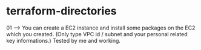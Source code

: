 # terraform-directories
01 --> You can create a EC2 instance and install some packages on the EC2 which you created. (Only type VPC id / subnet and your personal related key informations.) Tested by me and working.
